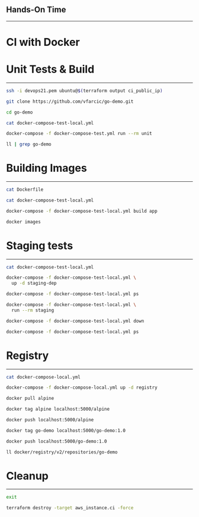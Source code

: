 ## Hands-On Time

---

# CI with Docker


# Unit Tests & Build

---

```bash
ssh -i devops21.pem ubuntu@$(terraform output ci_public_ip)

git clone https://github.com/vfarcic/go-demo.git

cd go-demo

cat docker-compose-test-local.yml

docker-compose -f docker-compose-test.yml run --rm unit

ll | grep go-demo
```


# Building Images

---

```bash
cat Dockerfile

cat docker-compose-test-local.yml

docker-compose -f docker-compose-test-local.yml build app

docker images
```


# Staging tests

---

```bash
cat docker-compose-test-local.yml

docker-compose -f docker-compose-test-local.yml \
  up -d staging-dep

docker-compose -f docker-compose-test-local.yml ps

docker-compose -f docker-compose-test-local.yml \
  run --rm staging

docker-compose -f docker-compose-test-local.yml down

docker-compose -f docker-compose-test-local.yml ps
```


# Registry

---

```bash
cat docker-compose-local.yml

docker-compose -f docker-compose-local.yml up -d registry

docker pull alpine

docker tag alpine localhost:5000/alpine

docker push localhost:5000/alpine

docker tag go-demo localhost:5000/go-demo:1.0

docker push localhost:5000/go-demo:1.0

ll docker/registry/v2/repositories/go-demo
```


# Cleanup

---

```bash
exit

terraform destroy -target aws_instance.ci -force
```